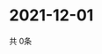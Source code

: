 # 2021-12-01
  共 0条

  <!-- BEGIN -->
  <!-- 最后更新时间Wed Dec 01 2021 08:07:58 GMT+0000 (Coordinated Universal Time) -->
  
  <!-- END -->
  
  